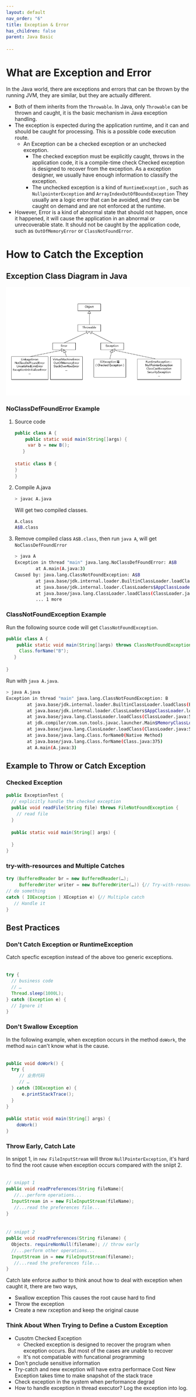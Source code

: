 ```yaml
---
layout: default
nav_order: "6"
title: Exception & Error
has_children: false
parent: Java Basic

---
```

# What are Exception and Error

In the Java world, there are exceptions and errors that can be thrown by the running JVM, they are similar, but they are actually different.

* Both of them inherits from the `Throwable`. In Java, only `Throwable` can be thrown and caught, it is the basic mechanism in Java exception handling.
* The exception is expected during the application runtime, and it can and should be caught for processing. This is a possible code execution route.
  * An Exception can be a checked exception or an unchecked exception. 
  	* The checked exception must be explicitly caught, throws in the application code, it is a compile-time check 
      Checked exception is designed to recover from the exception. As a exception designer, we usually have enough information to classify the exception.
    * The unchecked exception is a kind of `RuntimeException` , such as `NullpointerException` and `ArrayIndexOutOfBoundsException` 
      They usually are a logic error that can be avoided, and they can be caught on demand and are not enforced at the runtime.
* However, Error is a kind of abnormal state that should not happen, once it happened, it will cause the application in an abnormal or unrecoverable state. It should not be caught by the application code, such as `OutOfMemoryError` or `ClassNotFoundError`.

# How to Catch the Exception

## Exception Class Diagram in Java

![](/uploads/exception-class.webp)

### NoClassDefFoundError Example

1. Source code

   ```java
   public class A {
       public static void main(String[]args) {
        var b = new B();
      }
   
   static class B {
   }
   }
   ```
2. Compile A.java

   ```bash
   > javac A.java
   ```

   Will get two compiled classes.

   ```bash
   A.class
   A$B.class
   ```
3. Remove compiled class `A$B.class`, then run `java A`, will get `NoClassDefFoundError`

   ```bash
   > java A
   Exception in thread "main" java.lang.NoClassDefFoundError: A$B
           at A.main(A.java:3)
   Caused by: java.lang.ClassNotFoundException: A$B
           at java.base/jdk.internal.loader.BuiltinClassLoader.loadClass(BuiltinClassLoader.java:641)
           at java.base/jdk.internal.loader.ClassLoaders$AppClassLoader.loadClass(ClassLoaders.java:188)
           at java.base/java.lang.ClassLoader.loadClass(ClassLoader.java:520)
           ... 1 more
   ```

### ClassNotFoundException Example

Run the following source code will get `ClassNotFoundException`.

```java
public class A {
    public static void main(String[]args) throws ClassNotFoundException {
     Class.forName("B");
   }

}

```

Run with `java A.java`.

```bash
> java A.java
Exception in thread "main" java.lang.ClassNotFoundException: B
        at java.base/jdk.internal.loader.BuiltinClassLoader.loadClass(BuiltinClassLoader.java:641)
        at java.base/jdk.internal.loader.ClassLoaders$AppClassLoader.loadClass(ClassLoaders.java:188)
        at java.base/java.lang.ClassLoader.loadClass(ClassLoader.java:520)
        at jdk.compiler/com.sun.tools.javac.launcher.Main$MemoryClassLoader.loadClass(Main.java:600)
        at java.base/java.lang.ClassLoader.loadClass(ClassLoader.java:520)
        at java.base/java.lang.Class.forName0(Native Method)
        at java.base/java.lang.Class.forName(Class.java:375)
        at A.main(A.java:3)
```

## Example to Throw or Catch Exception

### Checked Exception
```java
public ExceptionTest {
  // explicitly handle the checked exception
  public void readFile(String file) throws FileNotFoundException {
    // read file
  } 
  
  public static void main(String[] args) {
    
  }
}
```

### try-with-resources and Multiple Catches
```java
try (BufferedReader br = new BufferedReader(…);
     BufferedWriter writer = new BufferedWriter(…)) {// Try-with-resources
// do something
catch ( IOException | XEception e) {// Multiple catch
   // Handle it
} 

```

## Best Practices

### Don't Catch Exception or RuntimeException

Catch specfic exception instead of the above too generic exceptions.
```java

try {
  // business code
  // …
  Thread.sleep(1000L);
} catch (Exception e) {
  // Ignore it
}
```

### Don't Swallow Exception

In the following example, when exception occurs in the method `doWork`, the method `main` can't know what is the cause.
```java

public void doWork() {
  try {
     // 业务代码
     // …
  } catch (IOException e) {
      e.printStackTrace();
  }
}

public static void main(String[] args) {
	doWork()
}
```

### Throw Early, Catch Late

In snippt 1, in `new FileInputStream` will throw `NullPointerException`, it's hard to find the root cause when exception occurs compared with the sniipt 2.
```java

// snippt 1
public void readPreferences(String fileName){
   //...perform operations... 
  InputStream in = new FileInputStream(fileName);
   //...read the preferences file...
}


// snippt 2
public void readPreferences(String filename) {
  Objects. requireNonNull(filename); // throw early
  //...perform other operations... 
  InputStream in = new FileInputStream(filename);
   //...read the preferences file...
}

```

Catch late enforce author to think anout how to deal with exception when caught it, there are two ways,
  * Swallow exception
    This causes the root cause hard to find
  * Throw the exception
  * Create a new rxception and keep the original cause
 
 ### Think About When Trying to Define a Custom Exception
 
  * Cusotm Checked Exception
    * Checked exception is designed to recover the program when exception occurs. But most of the cases are unable to recover
    * It's not compatiable with funcational programming
  * Don't pnclude sensitive information
  * Try-catch and new exception will have extra performace Cost
   New Exception takes time to make snapshot of the stack trace
  * Check exception in the system when performance degrad
  * How to handle exception in thread executor?
    Log the exception into log.